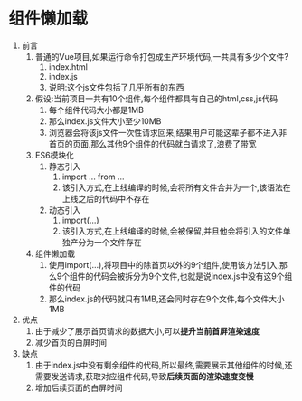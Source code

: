 # 组件懒加载

1. 前言
   1. 普通的Vue项目,如果运行命令打包成生产环境代码,一共具有多少个文件?
      1. index.html
      2. index.js
      3. 说明:这个js文件包括了几乎所有的东西
   2. 假设:当前项目一共有10个组件,每个组件都具有自己的html,css,js代码
      1. 每个组件代码大小都是1MB
      2. 那么index.js文件大小至少10MB
      3. 浏览器会将该js文件一次性请求回来,结果用户可能这辈子都不进入非首页的页面,那么其他9个组件的代码就白请求了,浪费了带宽
   3. ES6模块化
      1. 静态引入
         1. import ... from ...
         2. 该引入方式,在上线编译的时候,会将所有文件合并为一个,该语法在上线之后的代码中不存在
      2. 动态引入
         1. import(...)
         2. 该引入方式,在上线编译的时候,会被保留,并且他会将引入的文件单独产分为一个文件存在
   4. 组件懒加载
      1. 使用import(...),将项目中的除首页以外的9个组件,使用该方法引入,那么9个组件的代码会被拆分为9个文件,也就是说index.js中没有这9个组件的代码
      2. 那么index.js的代码就只有1MB,还会同时存在9个文件,每个文件大小1MB
2. 优点
   1. 由于减少了展示首页请求的数据大小,可以**提升当前首屏渲染速度**
   2. 减少首页的白屏时间
3. 缺点
   1. 由于index.js中没有剩余组件的代码,所以最终,需要展示其他组件的时候,还需要发送请求,获取对应组件代码,导致**后续页面的渲染速度变慢**
   2. 增加后续页面的白屏时间

